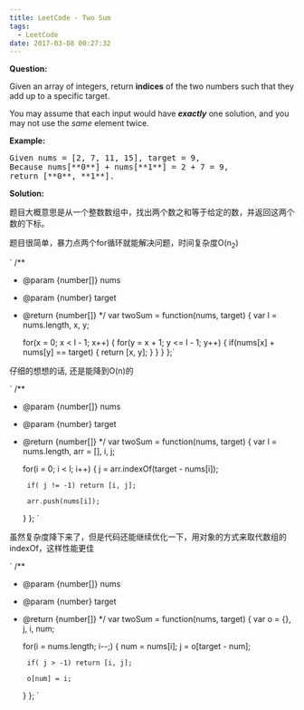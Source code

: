 ```yaml
---
title: LeetCode - Two Sum
tags:
  - LeetCode
date: 2017-03-08 00:27:32
---
```


**Question:**

<span style="font-size: 14px;">Given an array of integers, return **indices** of the two numbers such that they add up to a specific target.

 </span><span style="font-size: 14px;">You may assume that each input would have **_exactly_** one solution, and you may not use the _same_ element twice.</span>

<span style="font-size: 14px;">**Example:**

 </span>

<pre>Given nums = [2, 7, 11, 15], target = 9,
Because nums[**0**] + nums[**1**] = 2 + 7 = 9,
return [**0**, **1**].</pre>

<span style="font-size: 14px;">**Solution:**</span>

题目大概意思是从一个整数数组中，找出两个数之和等于给定的数，并返回这两个数的下标。

题目很简单，暴力点两个for循环就能解决问题，时间复杂度O(n<sub>2</sub>)

` 
/**
 * @param {number[]} nums
 * @param {number} target
 * @return {number[]}
 */
var twoSum = function(nums, target) {
    var l = nums.length, x, y;

    for(x = 0; x < l - 1; x++) {
        for(y = x + 1; y <= l - 1; y++) {
            if(nums[x] + nums[y] == target) {
                return [x, y];
            }
        }
    }
};`

仔细的想想的话, 还是能降到O(n)的

`
/**
 * @param {number[]} nums
 * @param {number} target
 * @return {number[]}
 */
var twoSum = function(nums, target) {
    var l = nums.length,
        arr = [], i, j;

    for(i = 0; i < l; i++) {
        j = arr.indexOf(target - nums[i]);

        if( j != -1) return [i, j];

        arr.push(nums[i]);
    }
};
`

虽然复杂度降下来了，但是代码还能继续优化一下，用对象的方式来取代数组的indexOf，这样性能更佳

`
/**
 * @param {number[]} nums
 * @param {number} target
 * @return {number[]}
 */
var twoSum = function(nums, target) {
    var o = {}, j, i, num;

    for(i = nums.length; i--;) {
        num = nums[i];
        j = o[target - num];

        if( j > -1) return [i, j];

        o[num] = i;
    }
};
`